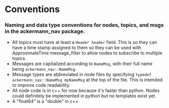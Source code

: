 # Conventions
### Naming and data type conventions for nodes, topics, and msgs in the ackermann_nav package.


- All topics must have at least a `Header header` field. This is so they can have a time stamp assigned to them so they can be used with ApproximateTime message_filter to allow nodes to subscribe to multiple topics. 
- Messages are capitalized according to `NameMsg`, with their full name being `ackermann_nav::NameMsg`.
- Message types are abbreviated in node files by specifying `typedef ackermann_nav::NameMsg myNameMsg` at the top of the file. This is intended to improve code readability. 
- All node code is in c++ for now because it's faster than python. Nodes could definitely be implemented in python but no templates exist yet. 
- A "float64" is a "double" in c++
